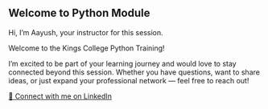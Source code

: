 ## Welcome to Python Module

Hi, I’m Aayush, your instructor for this session.

Welcome to the Kings College Python Training!

I’m excited to be part of your learning journey and would love to stay connected beyond this session. Whether you have questions, want to share ideas, or just expand your professional network — feel free to reach out!

[🔗 Connect with me on LinkedIn](https://www.linkedin.com/in/aayush-regmi-6631ab1b5/)
